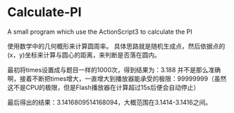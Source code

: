 # Calculate-PI
A small program which use the ActionScript3 to calculate the PI

使用数学中的几何概形来计算圆周率。
具体思路就是随机生成点，然后依据点的(x，y)坐标来计算与圆心的距离，来判断是否落在圆内。

最初将times设置成与题目一样的1000次，得到结果为：3.188
并不是那么准确啊，接着不断把times增大，一直增大到播放器能承受的极限：99999999（虽然这不是CPU的极限，但是Flash播放器在计算超过15s后便会自动停止）

最后得出的结果：3.1416809514168094，大概范围在3.1414-3.1416之间。
